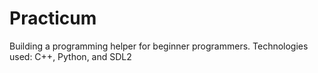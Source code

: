 Practicum
=========

Building a programming helper for beginner programmers. Technologies used: C++, Python, and SDL2
